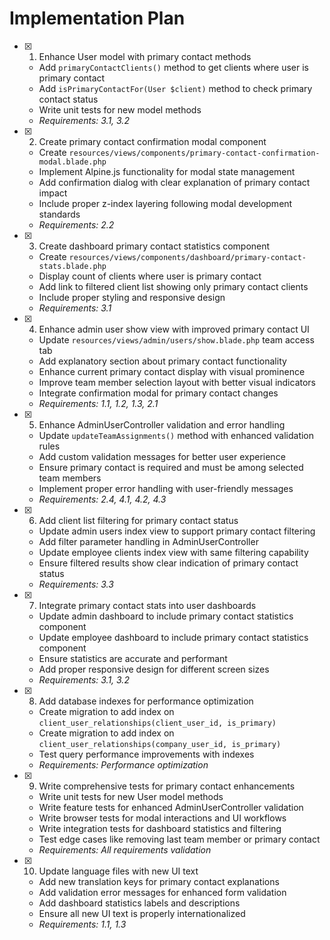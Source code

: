 # Implementation Plan

- [x] 1. Enhance User model with primary contact methods
  - Add `primaryContactClients()` method to get clients where user is primary contact
  - Add `isPrimaryContactFor(User $client)` method to check primary contact status
  - Write unit tests for new model methods
  - _Requirements: 3.1, 3.2_

- [x] 2. Create primary contact confirmation modal component
  - Create `resources/views/components/primary-contact-confirmation-modal.blade.php`
  - Implement Alpine.js functionality for modal state management
  - Add confirmation dialog with clear explanation of primary contact impact
  - Include proper z-index layering following modal development standards
  - _Requirements: 2.2_

- [x] 3. Create dashboard primary contact statistics component
  - Create `resources/views/components/dashboard/primary-contact-stats.blade.php`
  - Display count of clients where user is primary contact
  - Add link to filtered client list showing only primary contact clients
  - Include proper styling and responsive design
  - _Requirements: 3.1_

- [x] 4. Enhance admin user show view with improved primary contact UI
  - Update `resources/views/admin/users/show.blade.php` team access tab
  - Add explanatory section about primary contact functionality
  - Enhance current primary contact display with visual prominence
  - Improve team member selection layout with better visual indicators
  - Integrate confirmation modal for primary contact changes
  - _Requirements: 1.1, 1.2, 1.3, 2.1_

- [x] 5. Enhance AdminUserController validation and error handling
  - Update `updateTeamAssignments()` method with enhanced validation rules
  - Add custom validation messages for better user experience
  - Ensure primary contact is required and must be among selected team members
  - Implement proper error handling with user-friendly messages
  - _Requirements: 2.4, 4.1, 4.2, 4.3_

- [x] 6. Add client list filtering for primary contact status
  - Update admin users index view to support primary contact filtering
  - Add filter parameter handling in AdminUserController
  - Update employee clients index view with same filtering capability
  - Ensure filtered results show clear indication of primary contact status
  - _Requirements: 3.3_

- [x] 7. Integrate primary contact stats into user dashboards
  - Update admin dashboard to include primary contact statistics component
  - Update employee dashboard to include primary contact statistics component
  - Ensure statistics are accurate and performant
  - Add proper responsive design for different screen sizes
  - _Requirements: 3.1, 3.2_

- [x] 8. Add database indexes for performance optimization
  - Create migration to add index on `client_user_relationships(client_user_id, is_primary)`
  - Create migration to add index on `client_user_relationships(company_user_id, is_primary)`
  - Test query performance improvements with indexes
  - _Requirements: Performance optimization_

- [x] 9. Write comprehensive tests for primary contact enhancements
  - Write unit tests for new User model methods
  - Write feature tests for enhanced AdminUserController validation
  - Write browser tests for modal interactions and UI workflows
  - Write integration tests for dashboard statistics and filtering
  - Test edge cases like removing last team member or primary contact
  - _Requirements: All requirements validation_

- [x] 10. Update language files with new UI text
  - Add new translation keys for primary contact explanations
  - Add validation error messages for enhanced form validation
  - Add dashboard statistics labels and descriptions
  - Ensure all new UI text is properly internationalized
  - _Requirements: 1.1, 1.3_
